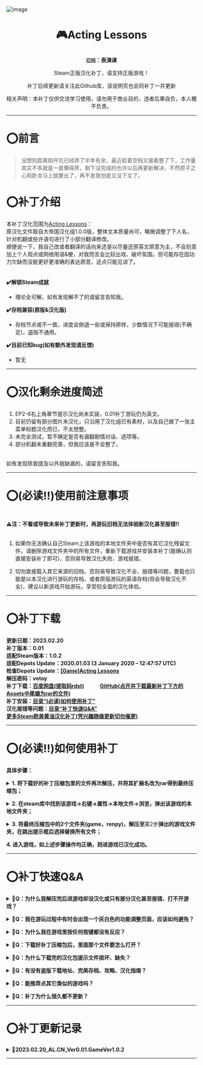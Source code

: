 ![image]()
# <p align="center">:video_game:Acting Lessons</p>
**<p align="center">:cn:：表演课</p>**
<p align="center">Steam正版汉化补丁，请支持正版游戏！</p>
<p align="center">补丁后续更新请关注此Github库，该说明页也会同补丁一并更新</p>
<p align="center">相关声明：本补丁仅供交流学习使用，请勿用于商业目的，违者后果自负，本人概不负责。</p>

***

# :o:前言
> 没想到距离刚开坑已经弃了半年有余，最近趁着空档又接着整了下，工作量其实不多就是一直懒得弄，剩下没完成的也许以后再更新解决，不然原子之心和卧龙马上就要出了，再不发我怕是又没下文了。

# :o:补丁介绍
本补丁汉化范围为[Acting Lessons](https://store.steampowered.com/app/1045520/)：
<br>原汉化文件取自大帝国汉化组1.0.0版，整体文本质量尚可，略微调整了下人名，针对机翻或些许语句进行了小部分翻译修改。<br>顺便说一下，我自己改或者翻译的话向来还是以尽量还原英文原意为主，不会刻意加上个人观点或网络用语&梗，对我而言会比较出戏、破坏氛围。但可能存在因功力欠缺而没能更好更准确的表达原意，这点只能见谅了。
<br><br><br>
**:heavy_check_mark:解锁Steam成就**
- 理论全可解，如有发现解不了的请留言告知我。

**:heavy_check_mark:存档兼容(原版&汉化版)**
- 存档节点或不一致，进度会倒退一些或保持原样，少数情况下可能报错(不确定)，盗版不通用。

**:heavy_check_mark:目前已知bug(如有额外发现请反馈)**
- 暂无

***

# :o:汉化剩余进度简述
1. EP2-6右上角章节提示汉化尚未实装，0.01补丁游玩仍为英文。
2. 目前仍留有部分图片未汉化，只沿用了汉化组已有素材，以及自己做了一张主菜单标题汉化而已，不太想整。
3. 未完全测试，暂不确定是否有漏翻剧情对话、选项等。
4. 部分机翻未重翻完善，但我应该是不会整了。
<br>
如有发现除我提及以外我缺漏的，请留言告知我。

***

# :o:(必读:bangbang:)使用前注意事项
<br>**:warning:注：不看或导致未来补丁更新时，再游玩旧档无法体验新汉化甚至报错:bangbang:**<br>
<br>
1. 如果你无法确认自己Steam上该游戏的本地文件夹中是否有其它汉化残留文件，请删除游戏文件夹中的所有文件，重新下载游戏并安装本补丁(能确认则直接安装补丁即可)，否则易导致汉化失败、游戏报错。

2. 切勿直接载入其它来源的旧档，否则易导致汉化不全、报错等问题，要载也只能是以本汉化进行游玩的存档，或者原版游玩的英语存档(但会导致汉化不全)，建议以新游戏开始游玩，享受较全面的汉化体验。

***

# :o:补丁下载
**更新日期：2023.02.20
<br>补丁版本：0.01
<br>适配Steam版本：1.0.2
<br>适配Depots Update：2020.01.03 (3 January 2020 – 12:47:57 UTC)
<br>检查Depots Update：[[Game]Acting Lessons](https://steamdb.info/depot/1045521/manifests/)
<br>解压密码：vetoy
<br>补丁下载：[百度网盘(提取码rdst)](https://pan.baidu.com/s/1yTnBIhW6MTOBAYo_G8WZjw)　　　[GitHub(点开并下载最新补丁下方的Assets中尾缀为rar的文件)](https://github.com/Vetoyi/CN_Patch.Acting_Lessons/releases)
<br>补丁安装：[目录“(必读)如何使用补丁”](https://github.com/Vetoyi/CN_Patch.Acting_Lessons#o必读bangbang如何使用补丁)
<br>汉化报错等问题：[目录“补丁快速Q&A”](https://github.com/Vetoyi/CN_Patch.Acting_Lessons#o补丁快速qa)
<br>[更多Steam欧美黄油汉化补丁(凭兴趣随缘更新切勿催更)](https://github.com/Vetoyi/CN_Patch.RenPy_Games)**

***

# :o:(必读:bangbang:)如何使用补丁
**具体步骤：**

**<details><summary>1. 将下载好的补丁压缩包里的文件再次解压，并将其扩展名改为rar得到最终压缩包；</summary>**
>下图仅为举例，请结合实际根据补丁汉化的游戏进行调整
> ![image](https://github.com/Vetoyi/CN_Patch.Being_A_DIK/blob/main/(%E5%BF%85%E8%AF%BB%E2%80%BC%EF%B8%8F)%E5%A6%82%E4%BD%95%E4%BD%BF%E7%94%A8%E8%A1%A5%E4%B8%81/01.jpg)
> ![image](https://github.com/Vetoyi/CN_Patch.Being_A_DIK/blob/main/(%E5%BF%85%E8%AF%BB%E2%80%BC%EF%B8%8F)%E5%A6%82%E4%BD%95%E4%BD%BF%E7%94%A8%E8%A1%A5%E4%B8%81/02.jpg)</details>

**<details><summary>2. 在steam库中找到该游戏→右键→属性→本地文件→浏览，弹出该游戏的本地文件夹；</summary>**
>下图仅为举例，请结合实际根据补丁汉化的游戏进行调整
> <br>![image](https://github.com/Vetoyi/CN_Patch.Being_A_DIK/blob/main/(%E5%BF%85%E8%AF%BB%E2%80%BC%EF%B8%8F)%E5%A6%82%E4%BD%95%E4%BD%BF%E7%94%A8%E8%A1%A5%E4%B8%81/03.jpg)
> ![image](https://github.com/Vetoyi/CN_Patch.Being_A_DIK/blob/main/(%E5%BF%85%E8%AF%BB%E2%80%BC%EF%B8%8F)%E5%A6%82%E4%BD%95%E4%BD%BF%E7%94%A8%E8%A1%A5%E4%B8%81/04.jpg)</details>

**<details><summary>3. 将最终压缩包中的2个文件夹(game，renpy)，解压至**第2步**弹出的游戏文件夹，在跳出提示框后选择替换所有文件；</summary>**
>下图仅为举例，请结合实际根据补丁汉化的游戏进行调整
> ![image](https://github.com/Vetoyi/CN_Patch.Being_A_DIK/blob/main/(%E5%BF%85%E8%AF%BB%E2%80%BC%EF%B8%8F)%E5%A6%82%E4%BD%95%E4%BD%BF%E7%94%A8%E8%A1%A5%E4%B8%81/05.jpg)
</details>

**4. 进入游戏，如上述步骤操作均正确，则进游戏已汉化成功。**

***

# :o:补丁快速Q&A
**<details><summary>:red_circle:Q：为什么我解压完后进游戏却没汉化或只有部分汉化甚至报错、打不开游戏？</summary>**
> :green_circle:A：确认是否完成以下所有操作，如果全部都做到却还不行，再留言反馈：
> 1. 根据[目录“(必读)如何使用补丁”](https://github.com/Vetoyi/CN_Patch.Acting_Lessons#o必读bangbang如何使用补丁)正确解压最新汉化补丁，别把文件放错位置，否则你可能会报错连游戏都打不开；
> 
> 2. 如果你无法确认自己Steam上该游戏的本地文件夹中是否有其它汉化残留文件，请删除该游戏文件夹中的所有文件，重新下载游戏并安装本补丁(能确认则直接安装补丁即可)；
>>下图仅为举例，请结合实际根据补丁汉化的游戏进行调整
>>![image](https://github.com/Vetoyi/CN_Patch.Being_A_DIK/blob/main/%E8%A1%A5%E4%B8%81%E5%BF%AB%E9%80%9FQ%26A/01.jpg)
> 3. 以上步骤均完成后，则应已有汉化，如为第一次使用本汉化补丁，切勿直接载入其它来源的旧档，否则易导致汉化不全、报错等问题，要载也只能是以本汉化进行游玩的存档，或者原版游玩的英语存档(但会导致汉化不全)，建议以新游戏开始游玩，享受较全面的汉化体验。</details>

**<details><summary>:red_circle:Q：我在游玩过程中有时会出现一个灰白色的功能调整页面，应该如何避免？</summary>**
> :green_circle:A：确保你没有开启大写锁定及中文输入法，要是开了大写锁定再按`“g”键`就会进功能页(`“Shift+g”键`也会)，这里通常是用来调整画面渲染方式的，如果你的游戏画面时常卡顿滞留，就可以在这里进行调试；但如果你并不需要而只是误进，那么每次一进到该页面就请直接点击下方的`“返回游戏/Return”键`退出该页面。
> 通常只需要关闭大写锁定就能避免该问题，但如果还是不行，请试着重复按几遍`“Shift”键`或`“Shift+Tab”键`，或者按一遍`“Shift+g”键`也可以，在这之后再按`“g”键`应该就正常了。
>> ![image](https://github.com/Vetoyi/CN_Patch.Being_A_DIK/blob/main/%E8%A1%A5%E4%B8%81%E5%BF%AB%E9%80%9FQ%26A/04.jpg)</details>

**<details><summary>:red_circle:Q：为什么我在游戏里按任何按键都没有反应？</summary>**
> :green_circle:A：你可能开启了中文输入法，请将其关闭并切换保持在英语键盘(如下图所示，没有请自行百度)；如果你没有也不愿意装英语键盘，请试着把你的输入法状态调整为英语，再进游戏也许能正常按按键键，但如果不行请花时间研究一下英语键盘。
>> ![image](https://github.com/Vetoyi/CN_Patch.Being_A_DIK/blob/main/%E8%A1%A5%E4%B8%81%E5%BF%AB%E9%80%9FQ%26A/03.jpg)</details>

**<details><summary>:red_circle:Q：下载好补丁压缩包后，里面那个文件要怎么打开？</summary>**
> :green_circle:A：百度“如何更改文件扩展名”，学会之后将下载好的补丁压缩包里的文件的扩展名改为rar，并对其再次解压得到最终压缩包；如果你连压缩包都打不开，请百度并下载个压缩包软件。</details>

**<details><summary>:red_circle:Q：为什么下载完的汉化包提示文件损坏、缺失？</summary>**
> :green_circle:A：说明你下载的过程或者电脑环境有问题，可能是杀毒软件等因素，需要你自行研究，我也无能为力。</details>

**<details><summary>:red_circle:Q：有没有盗版下载地址、完美存档、攻略、汉化指南？</summary>**
> :green_circle:A：没有别问，我只分享汉化补丁。</details>

**<details><summary>:red_circle:Q：能推荐点其它类似的游戏吗？</summary>**
> :green_circle:A：这个还是交给评论区的各位推荐吧，大家的黄油阅历肯定比我要丰富。</details>

**<details><summary>:red_circle:Q：补丁为什么很久都不更新？</summary>**
> :green_circle:A：摸鱼善哉，请勿催更，我不会保证有什么更新速度或者后续更新，甚至可能以后游戏出新版本导致补丁无法适配了我都不会更新，但既然现在能玩就抓紧好好享乐吧！</details>

***

# :o:补丁更新记录
**<details><summary>:beginner:2023.02.20_AL.CN_Ver0.01.GameVer1.0.2</summary>**
- 首次发布补丁。
- 修改完善所有章节报告翻译
- 修改完善所有章节提示翻译(仅实装EP1)
- 修改小部分机翻&对话&人名&选项翻译</details>

***
